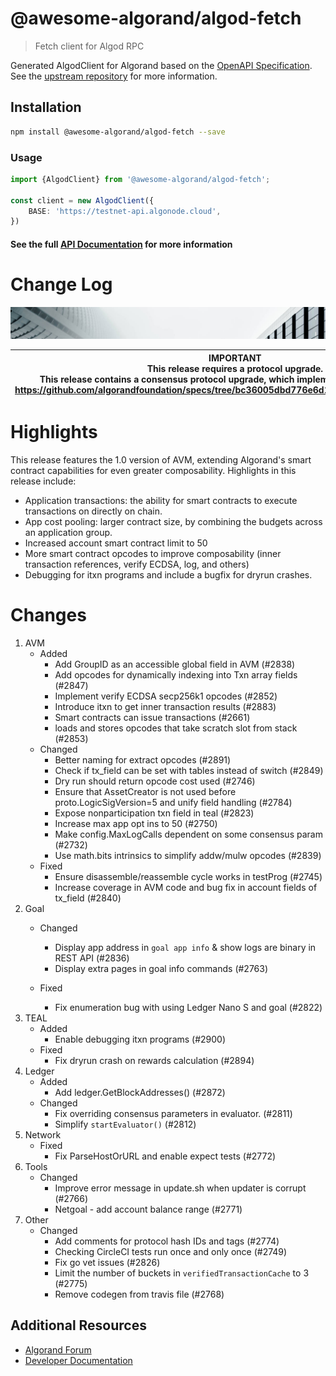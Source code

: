 
# @awesome-algorand/algod-fetch
> Fetch client for Algod RPC

Generated AlgodClient for Algorand based on the [OpenAPI Specification](https://raw.githubusercontent.com/algorand/go-algorand/v3.0.1-stable/daemon/algod/api/algod.oas3.yml). 
See the [upstream repository](https://github.com/algorand/go-algorand) for more information.

## Installation

```bash
npm install @awesome-algorand/algod-fetch --save
```

### Usage

```typescript
import {AlgodClient} from '@awesome-algorand/algod-fetch';

const client = new AlgodClient({
    BASE: 'https://testnet-api.algonode.cloud',
})
```

#### See the full [API Documentation](https://awesome-algorand.github.io/algo-fetch/guides/clients/algod/) for more information

# Change Log
![GitHub Logo](https://raw.githubusercontent.com/algorand/go-algorand/master/release/release-banner.jpg)




| **IMPORTANT**<br />  **This release requires a protocol upgrade.** <br /> This release contains a consensus protocol upgrade, which implements the following spec: https://github.com/algorandfoundation/specs/tree/bc36005dbd776e6d1eaf0c560619bb183215645c|
|---|

# Highlights

This release features the 1.0 version of AVM, extending Algorand's smart contract capabilities for even greater composability. Highlights in this release include:

- Application transactions: the ability for smart contracts to execute transactions on directly on chain.
- App cost pooling: larger contract size, by combining the budgets across an application group.
- Increased account smart contract limit to 50
- More smart contract opcodes to improve composability (inner transaction references, verify ECDSA, log, and others)
- Debugging for itxn programs and include a bugfix for dryrun crashes. 

# Changes

1. AVM
    * Added
        * Add GroupID as an accessible global field in AVM (#2838)
        * Add opcodes for dynamically indexing into Txn array fields (#2847)
        * Implement verify ECDSA secp256k1 opcodes (#2852)
        * Introduce itxn to get inner transaction results (#2883)
        * Smart contracts can issue transactions (#2661)
        * loads and stores opcodes that take scratch slot from stack (#2853)
    * Changed
        * Better naming for extract opcodes (#2891)
        * Check if tx_field can be set with tables instead of switch (#2849)
        * Dry run should return opcode cost used (#2746)
        * Ensure that AssetCreator is not used before proto.LogicSigVersion=5 and unify field handling (#2784)
        * Expose nonparticipation txn field in teal (#2823)
        * Increase max app opt ins to 50 (#2750)
        * Make config.MaxLogCalls dependent on some consensus param (#2732)
        * Use math.bits intrinsics to simplify addw/mulw opcodes (#2839)
    * Fixed
        * Ensure disassemble/reassemble cycle works in testProg (#2745)
        * Increase coverage in AVM code and bug fix in account fields of tx_field (#2840)
1. Goal
    * Changed
        * Display app address in `goal app info` & show logs are binary in REST API (#2836)
        * Display extra pages in goal info commands (#2763)

    * Fixed
        * Fix enumeration bug with using Ledger Nano S and goal (#2822)
1. TEAL
    * Added
        * Enable debugging itxn programs (#2900)
    * Fixed
        * Fix dryrun crash on rewards calculation (#2894)
1. Ledger
    * Added
        * Add ledger.GetBlockAddresses() (#2872)
    * Changed
        * Fix overriding consensus parameters in evaluator. (#2811)
        * Simplify `startEvaluator()` (#2812)
1. Network
    * Fixed
        * Fix ParseHostOrURL and enable expect tests (#2772)
1. Tools
    * Changed
        * Improve error message in update.sh when updater is corrupt (#2766)
        * Netgoal - add account balance range (#2771)
1. Other
    * Changed
        * Add comments for protocol hash IDs and tags (#2774)
        * Checking CircleCI tests run once and only once (#2749)
        * Fix go vet issues (#2826)
        * Limit the number of buckets in `verifiedTransactionCache` to 3 (#2775)
        * Remove codegen from travis file (#2768)

## Additional Resources
* [Algorand Forum](https://forum.algorand.org)
* [Developer Documentation](https://developer.algorand.org)

